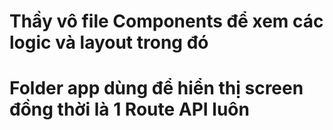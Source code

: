 # Thầy vô file Components để xem các logic và layout trong đó

# Folder app dùng để hiển thị screen đồng thời là 1 Route API luôn
